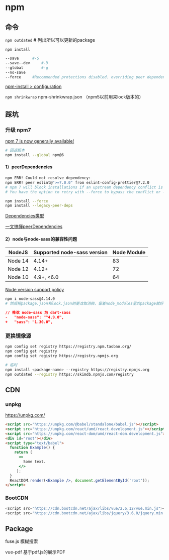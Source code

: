 # npm

## 命令

`npm outdated`	# 列出所以可以更新的package

`npm install`

```sh
--save		#-S
--save--dev		#-D
--global		#-g
--no-save
--force 	#Recommended protections disabled. overriding peer dependency
```

[npm-install > configuration](https://docs.npmjs.com/cli/v7/commands/npm-install#configuration)

`npm shrinkwrap` npm-shrinkwrap.json （npm5以前用来lock版本的）



## 踩坑

### 升级 npm7

[npm 7 is now generally available!](https://github.blog/2021-02-02-npm-7-is-now-generally-available/)

```sh
# 回退版本
npm install --global npm@6
```



#### 1）peerDependencies

```sh
npm ERR! Could not resolve dependency:
npm ERR! peer eslint@">=7.0.0" from eslint-config-prettier@7.2.0
# npm 7 will block installations if an upstream dependency conflict is present that cannot be automatically resolved.
# You have the option to retry with --force to bypass the conflict or --legacy-peer-deps command to ignore peer dependencies entirely (this behavior is similar to versions 4-6).
```

```sh
npm install --force
npm install --legacy-peer-deps
```

[Dependencies类型](https://yarn.bootcss.com/docs/dependency-types/)

[一文搞懂peerDependencies](https://juejin.cn/post/6844904134248759309)



#### 2）node与node-sass的兼容性问题

| NodeJS  | Supported node-sass version | Node Module |
| ------- | --------------------------- | ----------- |
| Node 14 | 4.14+                       | 83          |
| Node 12 | 4.12+                       | 72          |
| Node 10 | 4.9+, <6.0                  | 64          |

[Node version support policy](https://github.com/sass/node-sass#node-version-support-policy)

```sh
npm i node-sass@4.14.0
# 然后把package.json和lock.json的更改取消掉，留着node_modules里的package就好
```

```json
// 修改 node-sass 为 dart-sass
-	"node-sass": "^4.9.0",
+	"sass": "1.30.0",
```



### 更换镜像源

```sh
npm config set registry https://registry.npm.taobao.org/
npm config get registry
npm config set registry https://registry.npmjs.org

# 临时
npm install <package-name> --registry https://registry.npmjs.org
npm outdated --registry https://skimdb.npmjs.com/registry
```



## CDN

### unpkg

<https://unpkg.com/>

```html
<script src="https://unpkg.com/@babel/standalone/babel.js"></script>
<script src="https://unpkg.com/react/umd/react.development.js"></script>
<script src="https://unpkg.com/react-dom/umd/react-dom.development.js"></script>
<div id="root"></div>
<script type="text/babel">
  function Example() {
    return (
      <>
        Some text.
      </>
     );
  }
  ReactDOM.render(<Example />, document.getElementById('root'));
</script>
```

### BootCDN

```js
<script src="https://cdn.bootcdn.net/ajax/libs/vue/2.6.12/vue.min.js"></script>
<script src="https://cdn.bootcdn.net/ajax/libs/jquery/3.6.0/jquery.min.js"></script>
```



## Package

fuse.js 模糊搜索

vue-pdf 基于pdf.js的展示PDF

